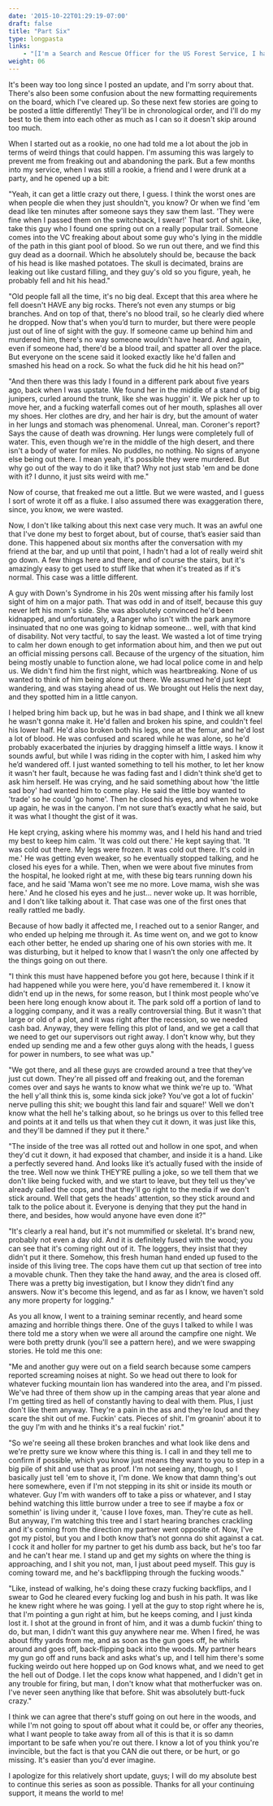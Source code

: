 ```yaml
---
date: '2015-10-22T01:29:19-07:00'
draft: false
title: "Part Six"
type: longpasta
links:
    - "[I'm a Search and Rescue Officer for the US Forest Service, I have some stories to tell (Part 6!)](https://www.reddit.com/r/nosleep/comments/3ppq81/im_a_search_and_rescue_officer_for_the_us_forest/)"
weight: 06
---
```


<section>

It's been way too long since I posted an update, and I'm sorry about that. There's also been some confusion about the new formatting requirements on the board, which I've cleared up. So these next few stories are going to be posted a little differently! They'll be in chronological order, and I'll do my best to tie them into each other as much as I can so it doesn't skip around too much.

When I started out as a rookie, no one had told me a lot about the job in terms of weird things that could happen. I'm assuming this was largely to prevent me from freaking out and abandoning the park. But a few months into my service, when I was still a rookie, a friend and I were drunk at a party, and he opened up a bit:

"Yeah, it can get a little crazy out there, I guess. I think the worst ones are when people die when they just shouldn't, you know? Or when we find 'em dead like ten minutes after someone says they saw them last. 'They were fine when I passed them on the switchback, I swear!' That sort of shit. Like, take this guy who I found one spring out on a really popular trail. Someone comes into the VC freaking about about some guy who's lying in the middle of the path in this giant pool of blood. So we run out there, and we find this guy dead as a doornail. Which he absolutely should be, because the back of his head is like mashed potatoes. The skull is decimated, brains are leaking out like custard filling, and they guy's old so you figure, yeah, he probably fell and hit his head."

"Old people fall all the time, it's no big deal. Except that this area where he fell doesn't HAVE any big rocks. There’s not even any stumps or big branches. And on top of that, there's no blood trail, so he clearly died where he dropped. Now that's when you’d turn to murder, but there were people just out of line of sight with the guy. If someone came up behind him and murdered him, there's no way someone wouldn't have heard. And again, even if someone had, there'd be a blood trail, and spatter all over the place. But everyone on the scene said it looked exactly like he'd fallen and smashed his head on a rock. So what the fuck did he hit his head on?"

"And then there was this lady I found in a different park about five years ago, back when I was upstate. We found her in the middle of a stand of big junipers, curled around the trunk, like she was huggin' it. We pick her up to move her, and a fucking waterfall comes out of her mouth, splashes all over my shoes. Her clothes are dry, and her hair is dry, but the amount of water in her lungs and stomach was phenomenal. Unreal, man. Coroner's report? Says the cause of death was drowning. Her lungs were completely full of water. This, even though we're in the middle of the high desert, and there isn't a body of water for miles. No puddles, no nothing. No signs of anyone else being out there. I mean yeah, it's possible they were murdered. But why go out of the way to do it like that? Why not just stab 'em and be done with it? I dunno, it just sits weird with me."

Now of course, that freaked me out a little. But we were wasted, and I guess I sort of wrote it off as a fluke. I also assumed there was exaggeration there, since, you know, we were wasted.

Now, I don't like talking about this next case very much. It was an awful one that I've done my best to forget about, but of course, that’s easier said than done. This happened about six months after the conversation with my friend at the bar, and up until that point, I hadn't had a lot of really weird shit go down. A few things here and there, and of course the stairs, but it's amazingly easy to get used to stuff like that when it's treated as if it's normal. This case was a little different.

A guy with Down's Syndrome in his 20s went missing after his family lost sight of him on a major path. That was odd in and of itself, because this guy never left his mom's side. She was absolutely convinced he'd been kidnapped, and unfortunately, a Ranger who isn't with the park anymore insinuated that no one was going to kidnap someone... well, with that kind of disability. Not very tactful, to say the least. We wasted a lot of time trying to calm her down enough to get information about him, and then we put out an official missing persons call. Because of the urgency of the situation, him being mostly unable to function alone, we had local police come in and help us. We didn't find him the first night, which was heartbreaking. None of us wanted to think of him being alone out there. We assumed he'd just kept wandering, and was staying ahead of us. We brought out Helis the next day, and they spotted him in a little canyon.

I helped bring him back up, but he was in bad shape, and I think we all knew he wasn't gonna make it. He'd fallen and broken his spine, and couldn't feel his lower half. He'd also broken both his legs, one at the femur, and he'd lost a lot of blood. He was confused and scared while he was alone, so he'd probably exacerbated the injuries by dragging himself a little ways. I know it sounds awful, but while I was riding in the copter with him, I asked him why he’d wandered off. I just wanted something to tell his mother, to let her know it wasn't her fault, because he was fading fast and I didn't think she’d get to ask him herself. He was crying, and he said something about how 'the little sad boy' had wanted him to come play. He said the little boy wanted to 'trade' so he could 'go home'. Then he closed his eyes, and when he woke up again, he was in the canyon. I'm not sure that’s exactly what he said, but it was what I thought the gist of it was.

He kept crying, asking where his mommy was, and I held his hand and tried my best to keep him calm. 'It was cold out there.' He kept saying that. 'It was cold out there. My legs were frozen. It was cold out there. It's cold in me.' He was getting even weaker, so he eventually stopped talking, and he closed his eyes for a while. Then, when we were about five minutes from the hospital, he looked right at me, with these big tears running down his face, and he said 'Mama won't see me no more. Love mama, wish she was here.' And he closed his eyes and he just... never woke up. It was horrible, and I don't like talking about it. That case was one of the first ones that really rattled me badly.

Because of how badly it affected me, I reached out to a senior Ranger, and who ended up helping me through it. As time went on, and we got to know each other better, he ended up sharing one of his own stories with me. It was disturbing, but it helped to know that I wasn’t the only one affected by the things going on out there.

"I think this must have happened before you got here, because I think if it had happened while you were here, you'd have remembered it. I know it didn't end up in the news, for some reason, but I think most people who’ve been here long enough know about it. The park sold off a portion of land to a logging company, and it was a really controversial thing. But it wasn't that large or old of a plot, and it was right after the recession, so we needed cash bad. Anyway, they were felling this plot of land, and we get a call that we need to get our supervisors out right away. I don't know why, but they ended up sending me and a few other guys along with the heads, I guess for power in numbers, to see what was up."

"We got there, and all these guys are crowded around a tree that they’ve just cut down. They're all pissed off and freaking out, and the foreman comes over and says he wants to know what we think we're up to. 'What the hell y'all think this is, some kinda sick joke? You've got a lot of fuckin' nerve pulling this shit; we bought this land fair and square!' Well we don't know what the hell he's talking about, so he brings us over to this felled tree and points at it and tells us that when they cut it down, it was just like this, and they'll be damned if they put it there."

"The inside of the tree was all rotted out and hollow in one spot, and when they'd cut it down, it had exposed that chamber, and inside it is a hand. Like a perfectly severed hand. And looks like it’s actually fused with the inside of the tree. Well now we think THEY’RE pulling a joke, so we tell them that we don't like being fucked with, and we start to leave, but they tell us they've already called the cops, and that they'll go right to the media if we don't stick around. Well that gets the heads' attention, so they stick around and talk to the police about it. Everyone is denying that they put the hand in there, and besides, how would anyone have even done it?"

"It's clearly a real hand, but it's not mummified or skeletal. It's brand new, probably not even a day old. And it is definitely fused with the wood; you can see that it's coming right out of it. The loggers, they insist that they didn't put it there. Somehow, this fresh human hand ended up fused to the inside of this living tree. The cops have them cut up that section of tree into a movable chunk. Then they take the hand away, and the area is closed off. There was a pretty big investigation, but I know they didn’t find any answers. Now it's become this legend, and as far as I know, we haven't sold any more property for logging."

As you all know, I went to a training seminar recently, and heard some amazing and horrible things there. One of the guys I talked to while I was there told me a story when we were all around the campfire one night. We were both pretty drunk (you'll see a pattern here), and we were swapping stories. He told me this one:

"Me and another guy were out on a field search because some campers reported screaming noises at night. So we head out there to look for whatever fucking mountain lion has wandered into the area, and I'm pissed. We've had three of them show up in the camping areas that year alone and I'm getting tired as hell of constantly having to deal with them. Plus, I just don't like them anyway. They're a pain in the ass and they're loud and they scare the shit out of me. Fuckin' cats. Pieces of shit. I'm groanin' about it to the guy I'm with and he thinks it's a real fuckin' riot."

"So we're seeing all these broken branches and what look like dens and we're pretty sure we know where this thing is. I call in and they tell me to confirm if possible, which you know just means they want to you to step in a big pile of shit and use that as proof. I'm not seeing any, though, so I basically just tell 'em to shove it, I'm done. We know that damn thing's out here somewhere, even if I'm not stepping in its shit or inside its mouth or whatever. Guy I'm with wanders off to take a piss or whatever, and I stay behind watching this little burrow under a tree to see if maybe a fox or somethin' is living under it, 'cause I love foxes, man. They're cute as hell. But anyway, I'm watching this tree and I start hearing branches crackling and it's coming from the direction my partner went opposite of. Now, I've got my pistol, but you and I both know that’s not gonna do shit against a cat. I cock it and holler for my partner to get his dumb ass back, but he's too far and he can't hear me. I stand up and get my sights on where the thing is approaching, and I shit you not, man, I just about peed myself. This guy is coming toward me, and he's backflipping through the fucking woods."

"Like, instead of walking, he's doing these crazy fucking backflips, and I swear to God he cleared every fucking log and bush in his path. It was like he knew right where he was going. I yell at the guy to stop right where he is, that I'm pointing a gun right at him, but he keeps coming, and I just kinda lost it. I shot at the ground in front of him, and it was a dumb fuckin’ thing to do, but man, I didn't want this guy anywhere near me. When I fired, he was about fifty yards from me, and as soon as the gun goes off, he whirls around and goes off, back-flipping back into the woods. My partner hears my gun go off and runs back and asks what's up, and I tell him there's some fucking weirdo out here hopped up on God knows what, and we need to get the hell out of Dodge. I let the cops know what happened, and I didn't get in any trouble for firing, but man, I don't know what that motherfucker was on. I've never seen anything like that before. Shit was absolutely butt-fuck crazy."

I think we can agree that there's stuff going on out here in the woods, and while I'm not going to spout off about what it could be, or offer any theories, what I want people to take away from all of this is that it is so damn important to be safe when you're out there. I know a lot of you think you're invincible, but the fact is that you CAN die out there, or be hurt, or go missing. It's easier than you'd ever imagine.

I apologize for this relatively short update, guys; I will do my absolute best to continue this series as soon as possible. Thanks for all your continuing support, it means the world to me!

</section>
